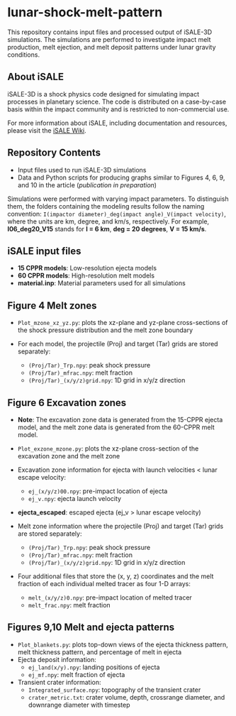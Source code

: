 # lunar-shock-melt-pattern
This repository contains input files and processed output of iSALE-3D simulations. The simulations are performed to investigate impact melt production, melt ejection, and melt deposit patterns under lunar gravity conditions. 

## About iSALE
iSALE-3D is a shock physics code designed for simulating impact processes in planetary science. The code is distributed on a case-by-case basis within the impact community and is restricted to non-commercial use.

For more information about iSALE, including documentation and resources, please visit the  [iSALE Wiki](https://github.com/isale-code/isale-wiki).

## Repository Contents
- Input files used to run iSALE-3D simulations
- Data and Python scripts for producing graphs similar to Figures 4, 6, 9, and 10 in the article (_publication in preparation_)

Simulations were performed with varying impact parameters. To distinguish them, the folders containing the modeling results follow the naming convention: `I(impactor diameter)_deg(impact angle)_V(impact velocity)`, where the units are km, degree, and km/s, respectively. For example, **I06_deg20_V15** stands for **I = 6 km**, **deg = 20 degrees**, **V = 15 km/s**.

## iSALE input files
- **15 CPPR models**: Low-resolution ejecta models
- **60 CPPR models**: High-resolution melt models
- **material.inp**: Material parameters used for all simulations

## Figure 4 Melt zones
- `Plot_mzone_xz_yz.py`: plots the xz-plane and yz-plane cross-sections of the shock pressure distribution and the melt zone boundary

- For each model, the projectile (Proj) and target (Tar) grids are stored separately:
  - `(Proj/Tar)_Trp.npy`: peak shock pressure
  - `(Proj/Tar)_mfrac.npy`: melt fraction
  - `(Proj/Tar)_(x/y/z)grid.npy`: 1D grid in x/y/z direction

## Figure 6 Excavation zones
- **Note**: The excavation zone data is generated from the 15-CPPR ejecta model, and the melt zone data is generated from the 60-CPPR melt model.

- `Plot_exzone_mzone.py`: plots the xz-plane cross-section of the excavation zone and the melt zone

- Excavation zone information for ejecta with launch velocities < lunar escape velocity:
  - `ej_(x/y/z)00.npy`: pre-impact location of ejecta
  - `ej_v.npy`: ejecta launch velocity

- **ejecta_escaped**: escaped ejecta (ej_v > lunar escape velocity)

- Melt zone information where the projectile (Proj) and target (Tar) grids are stored separately:
  - `(Proj/Tar)_Trp.npy`: peak shock pressure
  - `(Proj/Tar)_mfrac.npy`: melt fraction
  - `(Proj/Tar)_(x/y/z)grid.npy`: 1D grid in x/y/z direction

- Four additional files that store the (x, y, z) coordinates and the melt fraction of each individual melted tracer as four 1-D arrays:
  - `melt_(x/y/z)0.npy`: pre-impact location of melted tracer
  - `melt_frac.npy`: melt fraction

## Figures 9,10 Melt and ejecta patterns
- `Plot_blankets.py`: plots top-down views of the ejecta thickness pattern, melt thickness pattern, and percentage of melt in ejecta
- Ejecta deposit information:
  - `ej_land(x/y).npy`: landing positions of ejecta
  - `ej_mf.npy`: melt fraction of ejecta
- Transient crater information:
  - `Integrated_surface.npy`: topography of the transient crater
  - `crater_metric.txt`: crater volume, depth, crossrange diameter, and downrange diameter with timestep
 

